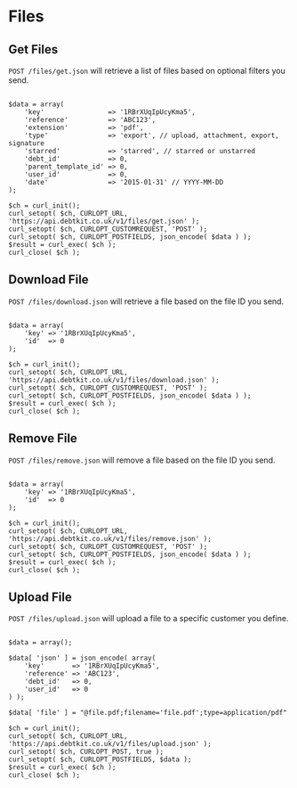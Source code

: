 Files
=======

## Get Files ##

`POST /files/get.json` will retrieve a list of files based on optional filters you send.

```

$data = array(
    'key'                => '1RBrXUqIpUcyKma5',
    'reference'          => 'ABC123',
    'extension'          => 'pdf',
    'type'               => 'export', // upload, attachment, export, signature
    'starred'            => 'starred', // starred or unstarred
    'debt_id'            => 0,
    'parent_template_id' => 0,
    'user_id'            => 0,
    'date'               => '2015-01-31' // YYYY-MM-DD
);

$ch = curl_init();
curl_setopt( $ch, CURLOPT_URL, 'https://api.debtkit.co.uk/v1/files/get.json' );
curl_setopt( $ch, CURLOPT_CUSTOMREQUEST, 'POST' );
curl_setopt( $ch, CURLOPT_POSTFIELDS, json_encode( $data ) );
$result = curl_exec( $ch );
curl_close( $ch );

```

## Download File ##

`POST /files/download.json` will retrieve a file based on the file ID you send.

```

$data = array(
    'key' => '1RBrXUqIpUcyKma5',
    'id'  => 0
);

$ch = curl_init();
curl_setopt( $ch, CURLOPT_URL, 'https://api.debtkit.co.uk/v1/files/download.json' );
curl_setopt( $ch, CURLOPT_CUSTOMREQUEST, 'POST' );
curl_setopt( $ch, CURLOPT_POSTFIELDS, json_encode( $data ) );
$result = curl_exec( $ch );
curl_close( $ch );

```

## Remove File ##

`POST /files/remove.json` will remove a file based on the file ID you send.

```

$data = array(
    'key' => '1RBrXUqIpUcyKma5',
    'id'  => 0
);

$ch = curl_init();
curl_setopt( $ch, CURLOPT_URL, 'https://api.debtkit.co.uk/v1/files/remove.json' );
curl_setopt( $ch, CURLOPT_CUSTOMREQUEST, 'POST' );
curl_setopt( $ch, CURLOPT_POSTFIELDS, json_encode( $data ) );
$result = curl_exec( $ch );
curl_close( $ch );

```

## Upload File ##

`POST /files/upload.json` will upload a file to a specific customer you define.

```

$data = array();

$data[ 'json' ] = json_encode( array(
    'key'       => '1RBrXUqIpUcyKma5',
    'reference' => 'ABC123',
    'debt_id'   => 0,
    'user_id'   => 0
) );

$data[ 'file' ] = "@file.pdf;filename='file.pdf';type=application/pdf"

$ch = curl_init();
curl_setopt( $ch, CURLOPT_URL, 'https://api.debtkit.co.uk/v1/files/upload.json' );
curl_setopt( $ch, CURLOPT_POST, true );
curl_setopt( $ch, CURLOPT_POSTFIELDS, $data );
$result = curl_exec( $ch );
curl_close( $ch );

```
